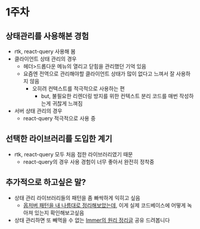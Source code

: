 # 1주차

## 상태관리를 사용해본 경험

- rtk, react-query 사용해 봄
- 클라이언트 상태 관리의 경우
  - 헤더>드롭다운 메뉴의 열리고 닫힘을 관리했던 기억 있음
  - 요즘엔 전역으로 관리해야할 클라이언트 상태가 많이 없다고 느껴서 잘 사용하지 않음
    - 오히려 컨텍스트를 적극적으로 사용하는 편
      - but, 불필요한 리렌더링 방지를 위한 컨텍스트 분리 코드를 매번 작성하는게 귀찮게 느껴짐
- 서버 상태 관리의 경우
  - react-query 적극적으로 사용 중

## 선택한 라이브러리를 도입한 계기

- rtk, react-query 모두 처음 접한 라이브러리였기 때문
  - react-query의 경우 사용 경험이 너무 좋아서 완전히 정착중

## 추가적으로 하고싶은 말?

- 상태 관리 라이브러리들의 패턴을 좀 빠싹하게 익히고 싶음
  - [옵저버 패턴을 내 나름대로 정리해보았는데](https://sungjihyun.vercel.app/blog/observer-pattern), 이게 실제 코드베이스에 어떻게 녹아져 있는지 확인해보고싶음
- 상태 관리하면 또 빼먹을 수 없는 [Immer의 원리 정리글](https://sungjihyun.vercel.app/blog/immer-and-proxy) 공유 드려봅니다
